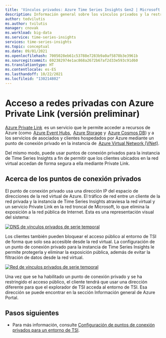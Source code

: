 ```yaml
---
title: 'Vínculos privados: Azure Time Series Insights Gen2 | Microsoft Docs'
description: Información general sobre los vínculos privados y la restricción de acceso público en Azure Time Series Insights Gen2.
author: tedvilutis
ms.author: tvilutis
manager: cnovak
ms.workload: big-data
ms.service: time-series-insights
services: time-series-insights
ms.topic: conceptual
ms.date: 09/01/2021
ms.openlocfilehash: 7005028eb61c53788e7283b9a0af5878b3e3961b
ms.sourcegitcommit: 692382974e1ac868a2672b67af2d33e593c91d60
ms.translationtype: HT
ms.contentlocale: es-ES
ms.lasthandoff: 10/22/2021
ms.locfileid: "130214802"
---
```

# <a name="private-network-access-with-azure-private-link-preview"></a>Acceso a redes privadas con Azure Private Link (versión preliminar) 

[Azure Private Link](../private-link/private-link-overview.md)  es un servicio que le permite acceder a recursos de Azure (como  [Azure Event Hubs](../event-hubs/event-hubs-about.md),  [Azure Storage](../storage/common/storage-introduction.md) y  [Azure Cosmos DB](../cosmos-db/introduction.md)) y a los servicios de asociados y clientes hospedados por Azure mediante un punto de conexión privado en la instancia de  [Azure Virtual Network (VNet)](../virtual-network/virtual-networks-overview.md). 

Del mismo modo, puede usar puntos de conexión privados para la instancia de Time Series Insights a fin de permitir que los clientes ubicados en la red virtual accedan de forma segura a ella mediante Private Link. 

## <a name="about-the-private-endpoints"></a>Acerca de los puntos de conexión privados

El punto de conexión privado usa una dirección IP del espacio de direcciones de la red virtual de Azure. El tráfico de red entre un cliente de la red privada y la instancia de Time Series Insights atraviesa la red virtual y un servicio Private Link en la red troncal de Microsoft, lo que elimina la exposición a la red pública de Internet. Esta es una representación visual del sistema: 

[![DNS de vínculos privados de serie temporal](media/private-links/tsi-dns.png)](media/private-links/tsi-dns.png#lightbox)

Los clientes también pueden bloquear el acceso público al entorno de TSI de forma que solo sea accesible desde la red virtual. La configuración de un punto de conexión privado para la instancia de Time Series Insights le permite protegerla y eliminar la exposición pública, además de evitar la filtración de datos desde la red virtual. 

[![Red de vínculos privados de serie temporal](media/private-links/tsi-network-access.png)](media/private-links/tsi-network-access.png#lightbox)

Una vez que se ha habilitado un punto de conexión privado y se ha restringido el acceso público, el cliente tendrá que usar una dirección diferente para que el explorador de TSI acceda al entorno de TSI. Esa dirección se puede encontrar en la sección Información general de Azure Portal. 

## <a name="next-steps"></a>Pasos siguientes

* Para más información, consulte [Configuración de puntos de conexión privados para un entorno de TSI](./how-to-private-links.md).